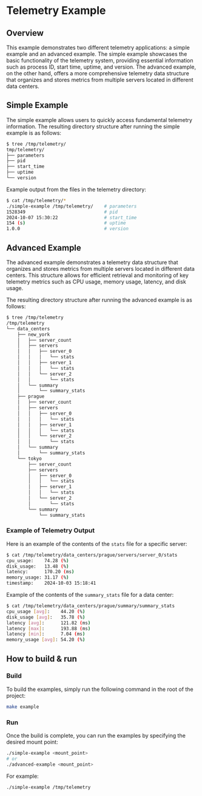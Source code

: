 # Telemetry Example

## Overview

This example demonstrates two different telemetry applications: a simple example and an advanced example.
The simple example showcases the basic functionality of the telemetry system, providing essential information
such as process ID, start time, uptime, and version. The advanced example, on the other hand, offers a more
comprehensive telemetry data structure that organizes and stores metrics from multiple servers located in
different data centers.

## Simple Example

The simple example allows users to quickly access fundamental telemetry information.
The resulting directory structure after running the simple example is as follows:

```bash
$ tree /tmp/telemetry/
tmp/telemetry/
├── parameters
├── pid
├── start_time
├── uptime
└── version
```

Example output from the files in the telemetry directory:

```bash
$ cat /tmp/telemetry/*
./simple-example /tmp/telemetry/    # parameters
1528349                             # pid
2024-10-07 15:30:22                 # start_time
154 (s)                             # uptime
1.0.0                               # version
```
## Advanced Example

The advanced example demonstrates a telemetry data structure that organizes and stores metrics from multiple
servers located in different data centers. This structure allows for efficient retrieval and monitoring of key
telemetry metrics such as CPU usage, memory usage, latency, and disk usage.

The resulting directory structure after running the advanced example is as follows:

```bash
$ tree /tmp/telemetry
/tmp/telemetry
└── data_centers
    ├── new_york
    │   ├── server_count
    │   ├── servers
    │   │   ├── server_0
    │   │   │   └── stats
    │   │   ├── server_1
    │   │   │   └── stats
    │   │   └── server_2
    │   │       └── stats
    │   └── summary
    │       └── summary_stats
    ├── prague
    │   ├── server_count
    │   ├── servers
    │   │   ├── server_0
    │   │   │   └── stats
    │   │   ├── server_1
    │   │   │   └── stats
    │   │   └── server_2
    │   │       └── stats
    │   └── summary
    │       └── summary_stats
    └── tokyo
        ├── server_count
        ├── servers
        │   ├── server_0
        │   │   └── stats
        │   ├── server_1
        │   │   └── stats
        │   └── server_2
        │       └── stats
        └── summary
            └── summary_stats
```

### Example of Telemetry Output

Here is an example of the contents of the `stats` file for a specific server:

```bash
$ cat /tmp/telemetry/data_centers/prague/servers/server_0/stats
cpu_usage:    74.28 (%)
disk_usage:   13.48 (%)
latency:      170.20 (ms)
memory_usage: 31.17 (%)
timestamp:    2024-10-03 15:18:41
```

Example of the contents of the `summary_stats` file for a data center:

```bash
$ cat /tmp/telemetry/data_centers/prague/summary/summary_stats
cpu_usage [avg]:    44.20 (%)
disk_usage [avg]:   35.78 (%)
latency [avg]:      121.82 (ms)
latency [max]:      193.88 (ms)
latency [min]:      7.04 (ms)
memory_usage [avg]: 54.20 (%)
```

## How to build & run

### Build
To build the examples, simply run the following command in the root of the project:

```bash
make example
```

### Run

Once the build is complete, you can run the examples by specifying the desired mount point:

```bash
./simple-example <mount_point>
# or
./advanced-example <mount_point>
```
For example:

```bash
./simple-example /tmp/telemetry
```
